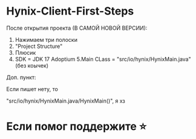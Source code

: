 # Hynix-Client-First-Steps

После открытия проекта (В САМОЙ НОВОЙ ВЕРСИИ):

1. Нажимаем три полоски
2. "Project Structure"
3. Плюсик
4. SDK = JDK 17 Adoptium
5.Main CLass = "src/io/hynix/HynixMain.java" (без коычек)

Доп. пункт:

Если пишет нету, то

"src/io/hynix/HynixMain.java/HynixMain()", я хз

# Если помог поддержите ⭐
